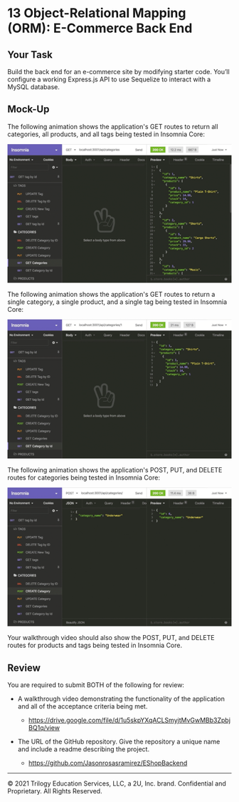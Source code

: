 # 13 Object-Relational Mapping (ORM): E-Commerce Back End

## Your Task

Build the back end for an e-commerce site by modifying starter code. You’ll configure a working Express.js API to use Sequelize to interact with a MySQL database.


## Mock-Up

The following animation shows the application's GET routes to return all categories, all products, and all tags being tested in Insomnia Core:

![In Insomnia Core, the user tests “GET tags,” “GET Categories,” and “GET All Products.”.](./Assets/13-orm-homework-demo-01.gif)

The following animation shows the application's GET routes to return a single category, a single product, and a single tag being tested in Insomnia Core:

![In Insomnia Core, the user tests “GET tag by id,” “GET Category by ID,” and “GET One Product.”](./Assets/13-orm-homework-demo-02.gif)

The following animation shows the application's POST, PUT, and DELETE routes for categories being tested in Insomnia Core:

![In Insomnia Core, the user tests “DELETE Category by ID,” “CREATE Category,” and “UPDATE Category.”](./Assets/13-orm-homework-demo-03.gif)

Your walkthrough video should also show the POST, PUT, and DELETE routes for products and tags being tested in Insomnia Core.


## Review

You are required to submit BOTH of the following for review:

* A walkthrough video demonstrating the functionality of the application and all of the acceptance criteria being met.
  * https://drive.google.com/file/d/1u5skpYXqACLSmyjtMvGwMBb3ZpbjBQ1q/view

* The URL of the GitHub repository. Give the repository a unique name and include a readme describing the project.
  * https://github.com/Jasonrosasramirez/EShopBackend

---
© 2021 Trilogy Education Services, LLC, a 2U, Inc. brand. Confidential and Proprietary. All Rights Reserved.

